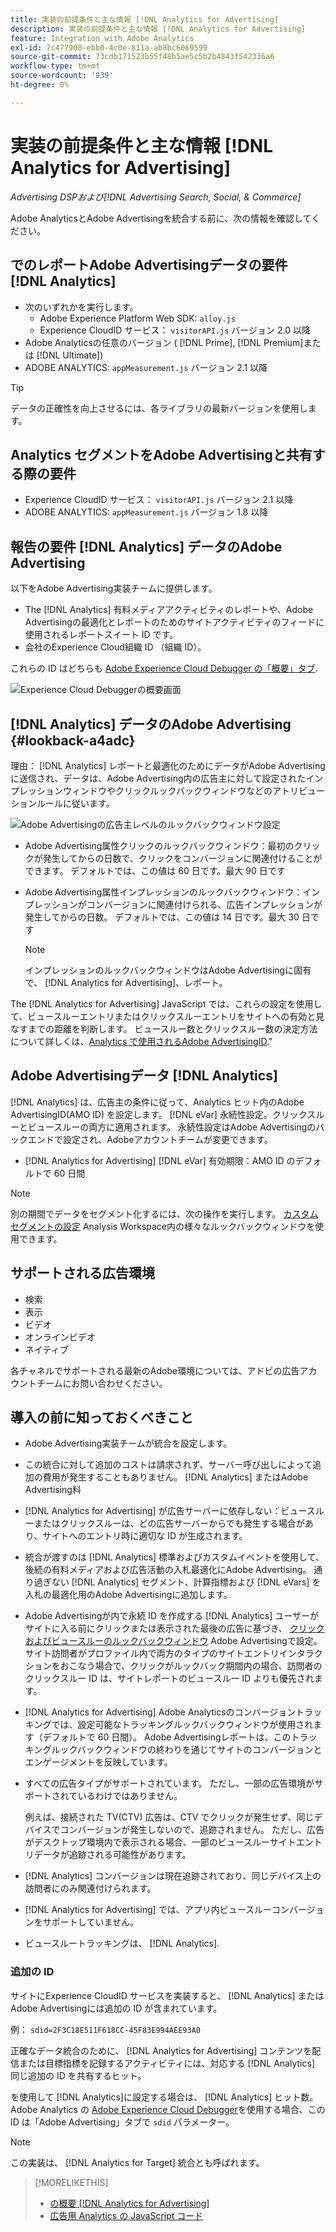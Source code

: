 ```yaml
---
title: 実装の前提条件と主な情報 [!DNL Analytics for Advertising]
description: 実装の前提条件と主な情報 [!DNL Analytics for Advertising]
feature: Integration with Adobe Analytics
exl-id: 7c477900-ebb0-4c0e-811a-ab8bc6069599
source-git-commit: 73cdb171523b55f48b5ae5c5b2b4843f542336a6
workflow-type: tm+mt
source-wordcount: '839'
ht-degree: 0%

---
```


# 実装の前提条件と主な情報 [!DNL Analytics for Advertising]

*Advertising DSPおよび[!DNL Advertising Search, Social, & Commerce]*

Adobe AnalyticsとAdobe Advertisingを統合する前に、次の情報を確認してください。

## でのレポートAdobe Advertisingデータの要件 [!DNL Analytics]

* 次のいずれかを実行します。
   * Adobe Experience Platform Web SDK: `alloy.js`
   * Experience CloudID サービス： `visitorAPI.js` バージョン 2.0 以降
* Adobe Analyticsの任意のバージョン ( [!DNL Prime], [!DNL Premium]または [!DNL Ultimate])
* ADOBE ANALYTICS: `appMeasurement.js` バージョン 2.1 以降

>[!TIP]
>
>データの正確性を向上させるには、各ライブラリの最新バージョンを使用します。

## Analytics セグメントをAdobe Advertisingと共有する際の要件

* Experience CloudID サービス： `visitorAPI.js` バージョン 2.1 以降
* ADOBE ANALYTICS: `appMeasurement.js` バージョン 1.8 以降

## 報告の要件 [!DNL Analytics] データのAdobe Advertising

以下をAdobe Advertising実装チームに提供します。

* The [!DNL Analytics] 有料メディアアクティビティのレポートや、Adobe Advertisingの最適化とレポートのためのサイトアクティビティのフィードに使用されるレポートスイート ID です。
* 会社のExperience Cloud組織 ID （組織 ID）。

これらの ID はどちらも [Adobe Experience Cloud Debugger の「概要」タブ](https://experienceleague.adobe.com/docs/debugger/using-v2/summary.html).

![Experience Cloud Debuggerの概要画面](/help/integrations/assets/a4adc-debugger-summary.png)

## [!DNL Analytics] データのAdobe Advertising {#lookback-a4adc}

理由： [!DNL Analytics] レポートと最適化のためにデータがAdobe Advertisingに送信され、データは、Adobe Advertising内の広告主に対して設定されたインプレッションウィンドウやクリックルックバックウィンドウなどのアトリビューションルールに従います。

![Adobe Advertisingの広告主レベルのルックバックウィンドウ設定](/help/integrations/assets/a4adc-lookbacks.png)

* Adobe Advertising属性クリックのルックバックウィンドウ：最初のクリックが発生してからの日数で、クリックをコンバージョンに関連付けることができます。 デフォルトでは、この値は 60 日です。最大 90 日です
* Adobe Advertising属性インプレッションのルックバックウィンドウ：インプレッションがコンバージョンに関連付けられる、広告インプレッションが発生してからの日数。 デフォルトでは、この値は 14 日です。最大 30 日です

  >[!NOTE]
  >
  > インプレッションのルックバックウィンドウはAdobe Advertisingに固有で、 [!DNL Analytics for Advertising]、レポート。

The [!DNL Analytics for Advertising] JavaScript では、これらの設定を使用して、ビュースルーエントリまたはクリックスルーエントリをサイトへの有効と見なすまでの距離を判断します。 ビュースルー数とクリックスルー数の決定方法について詳しくは、[Analytics で使用されるAdobe AdvertisingID](ids.md).&quot;

## Adobe Advertisingデータ [!DNL Analytics]

[!DNL Analytics] は、広告主の条件に従って、Analytics ヒット内のAdobe AdvertisingID(AMO ID) を設定します。 [!DNL eVar] 永続性設定。クリックスルーとビュースルーの両方に適用されます。 永続性設定はAdobe Advertisingのバックエンドで設定され、Adobeアカウントチームが変更できます。

* [!DNL Analytics for Advertising] [!DNL eVar] 有効期限：AMO ID のデフォルトで 60 日間

>[!NOTE]
>
>別の期間でデータをセグメント化するには、次の操作を実行します。 [カスタムセグメントの設定](https://experienceleague.adobe.com/docs/analytics/components/segmentation/segmentation-workflow/seg-build.html) Analysis Workspace内の様々なルックバックウィンドウを使用できます。

## サポートされる広告環境

* 検索
* 表示
* ビデオ
* オンラインビデオ
* ネイティブ

各チャネルでサポートされる最新のAdobe環境については、アドビの広告アカウントチームにお問い合わせください。

## 導入の前に知っておくべきこと

* Adobe Advertising実装チームが統合を設定します。

* この統合に対して追加のコストは請求されず、サーバー呼び出しによって追加の費用が発生することもありません。 [!DNL Analytics] またはAdobe Advertising料

* [!DNL Analytics for Advertising] が広告サーバーに依存しない：ビュースルーまたはクリックスルーは、どの広告サーバーからでも発生する場合があり、サイトへのエントリ時に適切な ID が生成されます。

* 統合が渡すのは [!DNL Analytics] 標準およびカスタムイベントを使用して、後続の有料メディアおよび広告活動の入札最適化にAdobe Advertising。 通り過ぎない [!DNL Analytics] セグメント、計算指標および [!DNL eVars] を入札の最適化用のAdobe Advertisingに追加します。

* Adobe Advertisingが内で永続 ID を作成する [!DNL Analytics] ユーザーがサイトに入る前にクリックまたは表示された最後の広告に基づき、 [クリックおよびビュースルーのルックバックウィンドウ](#lookback-a4adc) Adobe Advertisingで設定。 サイト訪問者がプロファイル内で両方のタイプのサイトエントリインタラクションをおこなう場合で、クリックがルックバック期間内の場合、訪問者のクリックスルー ID は、サイトレポートのビュースルー ID よりも優先されます。

* [!DNL Analytics for Advertising] Adobe Analyticsのコンバージョントラッキングでは、設定可能なトラッキングルックバックウィンドウが使用されます（デフォルトで 60 日間）。 Adobe Advertisingレポートは、このトラッキングルックバックウィンドウの終わりを通じてサイトのコンバージョンとエンゲージメントを反映しています。

* すべての広告タイプがサポートされています。 ただし、一部の広告環境がサポートされているわけではありません。

  例えば、接続された TV(CTV) 広告は、CTV でクリックが発生せず、同じデバイスでコンバージョンが発生しないので、追跡されません。 ただし、広告がデスクトップ環境内で表示される場合、一部のビュースルーサイトエントリデータが追跡される可能性があります。

* [!DNL Analytics] コンバージョンは現在追跡されており、同じデバイス上の訪問者にのみ関連付けられます。

* [!DNL Analytics for Advertising] では、アプリ内ビュースルーコンバージョンをサポートしていません。

* ビュースルートラッキングは、 [!DNL Analytics].

### 追加の ID

サイトにExperience CloudID サービスを実装すると、 [!DNL Analytics] またはAdobe Advertisingには追加の ID が含まれています。

例： `sdid=2F3C18E511F618CC-45F83E994AEE93A0`

正確なデータ統合のために、 [!DNL Analytics for Advertising] コンテンツを配信または目標指標を記録するアクティビティには、対応する [!DNL Analytics] 同じ追加の ID を共有するヒット。

を使用して [!DNL Analytics]に設定する場合は、 [!DNL Analytics] ヒット数。 Adobe Analytics の [Adobe Experience Cloud Debugger](https://experienceleague.adobe.com/docs/debugger/using-v2/summary.html)を使用する場合、この ID は「Adobe Advertising」タブで `sdid` パラメーター。

>[!NOTE]
>
> この実装は、 [!DNL Analytics for Target] 統合とも呼ばれます。

>[!MORELIKETHIS]
>
>* [の概要 [!DNL Analytics for Advertising]](overview.md)
>* [広告用 Analytics の JavaScript コード](/help/integrations/analytics/javascript.md)
